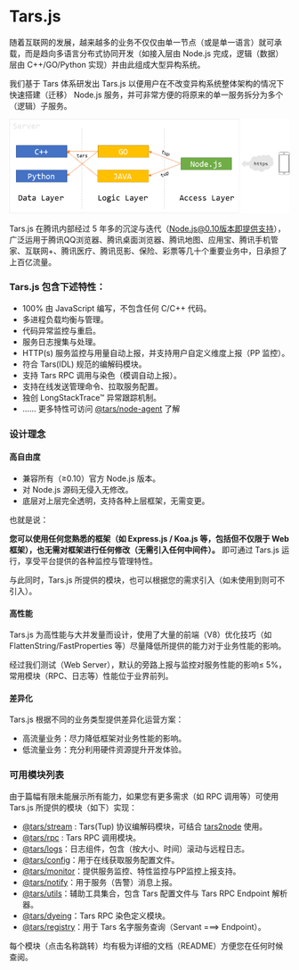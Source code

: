 # Tars.js

随着互联网的发展，越来越多的业务不仅仅由单一节点（或是单一语言）就可承载，而是趋向多语言分布式协同开发（如接入层由 Node.js 完成，逻辑（数据）层由 C++/GO/Python 实现）并由此组成大型异构系统。

我们基于 Tars 体系研发出 Tars.js 以便用户在不改变异构系统整体架构的情况下快速搭建（迁移） Node.js 服务，并可非常方便的将原来的单一服务拆分为多个（逻辑）子服务。

![](../.gitbook/assets/tarsjs_architecture.png)

Tars.js 在腾讯内部经过 5 年多的沉淀与迭代（Node.js@0.10版本即提供支持），广泛运用于腾讯QQ浏览器、腾讯桌面浏览器、腾讯地图、应用宝、腾讯手机管家、互联网+、腾讯医疗、腾讯觅影、保险、彩票等几十个重要业务中，日承担了上百亿流量。

### Tars.js 包含下述特性：

* 100% 由 JavaScript 编写，不包含任何 C/C++ 代码。
* 多进程负载均衡与管理。
* 代码异常监控与重启。
* 服务日志搜集与处理。
* HTTP\(s\) 服务监控与用量自动上报，并支持用户自定义维度上报（PP 监控）。
* 符合 Tars\(IDL\) 规范的编解码模块。
* 支持 Tars RPC 调用与染色（模调自动上报）。
* 支持在线发送管理命令、拉取服务配置。
* 独创 LongStackTrace™ 异常跟踪机制。
* …… 更多特性可访问 [@tars/node-agent](https://www.npmjs.com/package/@tars/node-agent) 了解

### 设计理念

#### 高自由度

* 兼容所有（≥0.10）官方 Node.js 版本。
* 对 Node.js 源码无侵入无修改。
* 底层对上层完全透明，支持各种上层框架，无需变更。

也就是说：

**您可以使用任何您熟悉的框架（如 Express.js / Koa.js 等，包括但不仅限于 Web 框架），也无需对框架进行任何修改（无需引入任何中间件）。** 即可通过 Tars.js 运行，享受平台提供的各种监控与管理特性。

与此同时，Tars.js 所提供的模块，也可以根据您的需求引入（如未使用到则可不引入）。

#### 高性能

Tars.js 为高性能与大并发量而设计，使用了大量的前端（V8）优化技巧（如 FlattenString/FastProperties 等）尽量降低所提供的能力对于业务性能的影响。

经过我们测试（Web Server），默认的旁路上报与监控对服务性能的影响≤ 5%，常用模块（RPC、日志等）性能位于业界前列。

#### 差异化

Tars.js 根据不同的业务类型提供差异化运营方案：

* 高流量业务：尽力降低框架对业务性能的影响。
* 低流量业务：充分利用硬件资源提升开发体验。

### 可用模块列表

由于篇幅有限未能展示所有能力，如果您有更多需求（如 RPC 调用等）可使用 Tars.js 所提供的模块（如下）实现：

* [@tars/stream](https://www.npmjs.com/package/@tars/stream) : Tars\(Tup\) 协议编解码模块，可结合 [tars2node](https://github.com/tars-node/tars2node) 使用。
* [@tars/rpc](https://www.npmjs.com/package/@tars/rpc) : Tars RPC 调用模块。
* [@tars/logs](https://www.npmjs.com/package/@tars/logs)：日志组件，包含（按大小、时间）滚动与远程日志。
* [@tars/config](https://www.npmjs.com/package/@tars/config)：用于在线获取服务配置文件。
* [@tars/monitor](https://www.npmjs.com/package/@tars/monitor)：提供服务监控、特性监控与PP监控上报支持。
* [@tars/notify](https://www.npmjs.com/package/@tars/notify)：用于服务（告警）消息上报。
* [@tars/utils](https://www.npmjs.com/package/@tars/utils)：辅助工具集合，包含 Tars 配置文件与 Tars RPC Endpoint 解析器。
* [@tars/dyeing](https://www.npmjs.com/package/@tars/dyeing)：Tars RPC 染色定义模块。
* [@tars/registry](https://www.npmjs.com/package/@tars/registry)：用于 Tars 名字服务查询（Servant ===&gt; Endpoint）。

每个模块（点击名称跳转）均有极为详细的文档（README）方便您在任何时候查阅。

